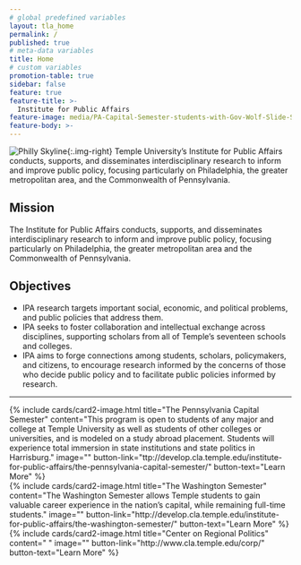 ```yaml
---
# global predefined variables
layout: tla_home
permalink: /
published: true
# meta-data variables
title: Home
# custom variables
promotion-table: true
sidebar: false
feature: true
feature-title: >-
  Institute for Public Affairs
feature-image: media/PA-Capital-Semester-students-with-Gov-Wolf-Slide-Show.png
feature-body: >-
---
```

![Philly Skyline]({{site.baseurl}}/media/philly_skyline120.jpeg){:.img-right}
Temple University’s Institute for Public Affairs conducts, supports, and disseminates interdisciplinary research to inform and improve public policy, focusing particularly on Philadelphia, the greater metropolitan area, and the Commonwealth of Pennsylvania.

## Mission
The Institute for Public Affairs conducts, supports, and disseminates interdisciplinary research to inform and improve public policy, focusing particularly on Philadelphia, the greater metropolitan area and the Commonwealth of Pennsylvania.

## Objectives
- IPA research targets important social, economic, and political problems, and public policies that address them.
- IPA seeks to foster collaboration and intellectual exchange across disciplines, supporting scholars from all of Temple’s seventeen schools and colleges.
- IPA aims to forge connections among students, scholars, policymakers, and citizens, to encourage research informed by the concerns of those who decide public policy and to facilitate public policies informed by research.

___

<div class="row row-wide">
  <div class="col m12 l4">{% include cards/card2-image.html
    title="The Pennsylvania Capital Semester"
    content="This program is open to students of any major and college at Temple University as well as students of other colleges or universities, and is modeled on a study abroad placement. Students will experience total immersion in state institutions and state politics in Harrisburg."
    image=""
    button-link="ttp://develop.cla.temple.edu/institute-for-public-affairs/the-pennsylvania-capital-semester/"
    button-text="Learn More" %}
  </div>
  <div class="row row-wide">
    <div class="col m12 l4">{% include cards/card2-image.html
      title="The Washington Semester"
      content="The Washington Semester allows Temple students to gain valuable career experience in the nation’s capital, while remaining full-time students."
      image=""
      button-link="http://develop.cla.temple.edu/institute-for-public-affairs/the-washington-semester/"
      button-text="Learn More" %}
    </div>
    <div class="row row-wide">
      <div class="col m12 l4">{% include cards/card2-image.html
        title="Center on Regional Politics"
        content=" "
        image=""
        button-link="http://www.cla.temple.edu/corp/"
        button-text="Learn More" %}
      </div>
</div>
